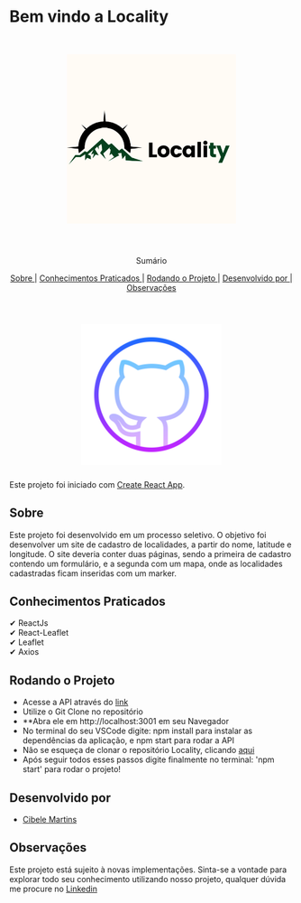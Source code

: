 # Bem vindo a Locality 

<br />
<p align="center">
    <img src='./src/assets/images/logo.png' alt="Logo" width="300">

  <h3 align="center"></h3>
 <br />
  <p align="center">
     Sumário
      <p align="center">
  <a href="#sobre"> Sobre </a> |
  <a href="#conhecimentos-praticados"> Conhecimentos Praticados </a> |
  <a href="#rodando-o-projeto"> Rodando o Projeto </a> |
  <a href="#desenvolvido-por"> Desenvolvido por </a> |
  <a href="#observações"> Observações </a>       
       <br />
    <br />
    <h1 align="center">
    <img src="./src/assets/images/gitHub.png" alt="Logo" width="250">
 </h1>
  </p>
</p>

Este projeto foi iniciado com [Create React App](https://github.com/facebook/create-react-app).


## Sobre

Este projeto foi desenvolvido em um processo seletivo. O objetivo foi desenvolver um site de cadastro de localidades, a partir do nome, latitude e longitude. O site deveria conter duas páginas, sendo a primeira de cadastro contendo um formulário, e a segunda com um mapa, onde as localidades cadastradas ficam inseridas com um marker.


## Conhecimentos Praticados

✔ ReactJs <br>
✔ React-Leaflet <br>
✔ Leaflet<br>
✔ Axios <br>

## Rodando o Projeto

- Acesse a API através do [link](https://github.com/CibeleMartins/localityApi.git)
- Utilize o Git Clone no repositório
- **Abra ele em http://localhost:3001 em seu Navegador
- No terminal do seu VSCode digite: npm install para instalar as dependências da aplicação, e npm start para rodar a API
- Não se esqueça de clonar o repositório Locality, clicando [aqui](https://github.com/CibeleMartins/Locality.git)
- Após seguir todos esses passos digite finalmente no terminal: 'npm start' para rodar o projeto!

## Desenvolvido por

- [Cibele Martins](https://github.com/CibeleMartins)


## Observações

Este projeto está sujeito à novas implementações. Sinta-se a vontade para explorar todo seu conhecimento utilizando nosso projeto, qualquer dúvida me procure no <a href='www.linkedin.com/in/cibelemartinssss/'>Linkedin</a>